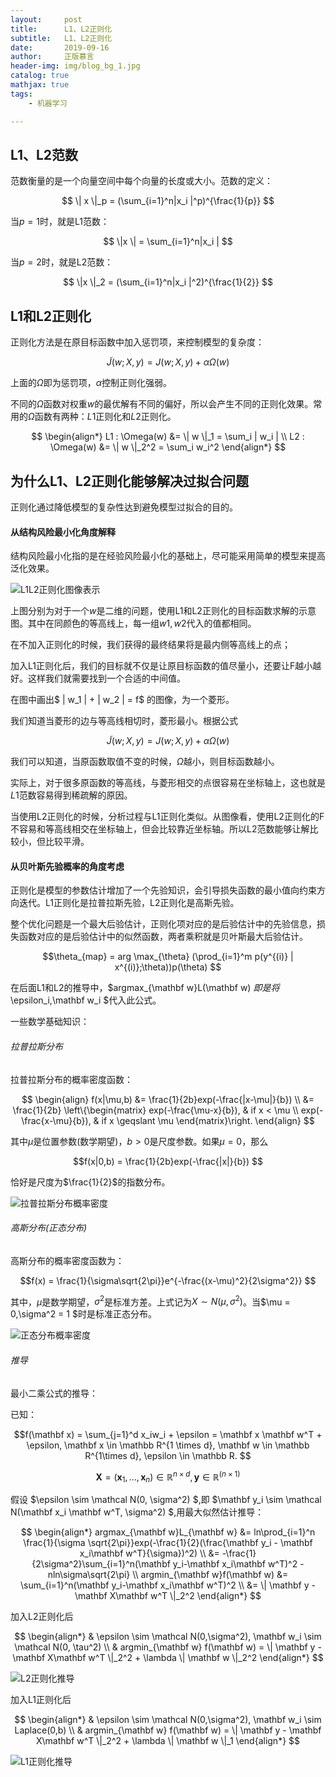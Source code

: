 ```yaml
---
layout:     post
title:      L1、L2正则化
subtitle:   L1、L2正则化
date:       2019-09-16
author:     正版慕言
header-img: img/blog_bg_1.jpg
catalog: true
mathjax: true
tags:
    - 机器学习

---
```


## L1、L2范数

范数衡量的是一个向量空间中每个向量的长度或大小。范数的定义：

$$ \| x \|_p = (\sum_{i=1}^n|x_i |^p)^{\frac{1}{p}} $$

当$p=1$时，就是L1范数：

$$ \|x \| = \sum_{i=1}^n|x_i | $$

当$p=2$时，就是L2范数：

$$ \|x \|_2 = (\sum_{i=1}^n|x_i |^2)^{\frac{1}{2}} $$



## L1和L2正则化

正则化方法是在原目标函数中加入惩罚项，来控制模型的复杂度：

$$\tilde J(w;X,y) = J(w;X,y) + \alpha\Omega(w) $$

上面的$\Omega$即为惩罚项，$\alpha$控制正则化强弱。

不同的$\Omega$函数对权重$w$的最优解有不同的偏好，所以会产生不同的正则化效果。常用的$\Omega$函数有两种：$L1$正则化和$L2$正则化。

$$
\begin{align*}
L1 : \Omega(w) &= \| w \|_1 = \sum_i | w_i | \\
L2 : \Omega(w) &= \| w \|_2^2 = \sum_i w_i^2
\end{align*}
$$

## 为什么L1、L2正则化能够解决过拟合问题

正则化通过降低模型的复杂性达到避免模型过拟合的目的。

#### 从结构风险最小化角度解释

结构风险最小化指的是在经验风险最小化的基础上，尽可能采用简单的模型来提高泛化效果。

![L1L2正则化图像表示](/img/Journal/L1L2正则化图像表示.jpg)

上图分别为对于一个$w$是二维的问题，使用L1和L2正则化的目标函数求解的示意图。其中在同颜色的等高线上，每一组$w1,w2$代入的值都相同。

在不加入正则化的时候，我们获得的最终结果将是最内侧等高线上的点；

加入L1正则化后，我们的目标就不仅是让原目标函数的值尽量小，还要让F越小越好。这样我们就需要找到一个合适的中间值。

在图中画出$ \| w_1 \| + \| w_2 \| = f$ 的图像，为一个菱形。

我们知道当菱形的边与等高线相切时，菱形最小。根据公式

$$\tilde J(w;X,y) = J(w;X,y) + \alpha\Omega(w) $$

我们可以知道，当原函数取值不变的时候，$\Omega$越小，则目标函数越小。

实际上，对于很多原函数的等高线，与菱形相交的点很容易在坐标轴上，这也就是$L1$范数容易得到稀疏解的原因。

当使用L2正则化的时候，分析过程与L1正则化类似。从图像看，使用L2正则化的F不容易和等高线相交在坐标轴上，但会比较靠近坐标轴。所以L2范数能够让解比较小，但比较平滑。

#### 从贝叶斯先验概率的角度考虑

正则化是模型的参数估计增加了一个先验知识，会引导损失函数的最小值向约束方向迭代。L1正则化是拉普拉斯先验，L2正则化是高斯先验。

整个优化问题是一个最大后验估计，正则化项对应的是后验估计中的先验信息，损失函数对应的是后验估计中的似然函数，两者乘积就是贝叶斯最大后验估计。

$$\theta_{map} = arg \max_{\theta} (\prod_{i=1}^m p(y^{(i)} | x^{(i)};\theta))p(\theta) $$

在后面L1和L2的推导中，$argmax_{\mathbf w}L(\mathbf w) $即是将$\epsilon_i,\mathbf w_i $代入此公式。

一些数学基础知识：

###### 拉普拉斯分布

拉普拉斯分布的概率密度函数：

$$
\begin{align}
f(x|\mu,b) &= \frac{1}{2b}exp(-\frac{|x-\mu|}{b}) \\
&= \frac{1}{2b} \left\{\begin{matrix}
exp(-\frac{\mu-x}{b}), & if x < \mu \\ 
exp(-\frac{x-\mu}{b}), & if x \geqslant \mu
\end{matrix}\right.
\end{align}
$$

其中$\mu$是位置参数(数学期望)，$b>0$是尺度参数。如果$\mu = 0$，那么

$$f(x|0,b) = \frac{1}{2b}exp(-\frac{|x|}{b}) $$

恰好是尺度为$\frac{1}{2}$的指数分布。

![拉普拉斯分布概率密度](/img/Journal/拉普拉斯分布概率密度.png)

###### 高斯分布(正态分布)

高斯分布的概率密度函数为：

$$f(x) = \frac{1}{\sigma\sqrt{2\pi}}e^{-\frac{(x-\mu)^2}{2\sigma^2}} $$

其中，$\mu$是数学期望，$\sigma^2$是标准方差。上式记为$X \sim N(\mu,\sigma^2)$。当$\mu = 0,\sigma^2 = 1 $时是标准正态分布。

![正态分布概率密度](/img/Journal/正态分布概率密度.png)

###### 推导

最小二乘公式的推导：

已知：

$$f(\mathbf x) = \sum_{j=1}^d x_iw_i + \epsilon  = \mathbf x \mathbf w^T + \epsilon, \mathbf x \in \mathbb R^{1 \times d}, \mathbf w \in \mathbb R^{1\times d}, \epsilon \in \mathbb R.  $$

$$\mathbf X = (\mathbf x_1, ..., \mathbf x_n) \in \mathbb R^{n \times d}, \mathbf y \in \mathbb R^(n \times 1) $$

假设 $\epsilon \sim \mathcal N(0, \sigma^2) $,即 $\mathbf y_i \sim \mathcal N(\mathbf x_i \mathbf w^T, \sigma^2) $,用最大似然估计推导：

$$
\begin{align*}
argmax_{\mathbf w}L_{\mathbf w} &= ln\prod_{i=1}^n \frac{1}{\sigma \sqrt{2\pi}}exp(-\frac{1}{2}(\frac{\mathbf y_i - \mathbf x_i\mathbf w^T}{\sigma})^2) \\
&= -\frac{1}{2\sigma^2}\sum_{i=1}^n(\mathbf y_i-\mathbf x_i\mathbf w^T)^2 - nln\sigma\sqrt{2\pi} \\
argmin_{\mathbf w}f(\mathbf w) &= \sum_{i=1}^n(\mathbf y_i-\mathbf x_i\mathbf w^T)^2 \\
&= \| \mathbf y - \mathbf X\mathbf w^T \|_2^2
\end{align*}
$$

加入L2正则化后

$$
\begin{align*}
& \epsilon \sim \mathcal N(0,\sigma^2), \mathbf w_i \sim \mathcal N(0, \tau^2) \\
& argmin_{\mathbf w} f(\mathbf w) = \| \mathbf y - \mathbf X\mathbf w^T \|_2^2 + \lambda \| \mathbf w \|_2^2
\end{align*}
$$

![L2正则化推导](/img/Journal/L2正则化推导.png)

加入L1正则化后

$$
\begin{align*}
& \epsilon \sim \mathcal N(0,\sigma^2), \mathbf w_i \sim Laplace(0,b) \\
& argmin_{\mathbf w} f(\mathbf w) = \| \mathbf y - \mathbf X\mathbf w^T \|_2^2 + \lambda \| \mathbf w \|_1
\end{align*}
$$

![L1正则化推导](/img/Journal/L1正则化推导.png)
